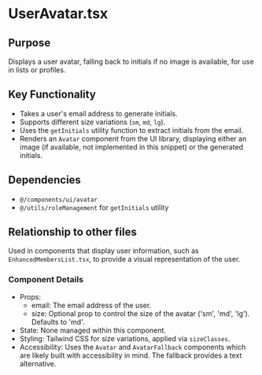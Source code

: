 # UserAvatar.tsx

## Purpose
Displays a user avatar, falling back to initials if no image is available, for use in lists or profiles.

## Key Functionality
- Takes a user's email address to generate initials.
- Supports different size variations (`sm`, `md`, `lg`).
- Uses the `getInitials` utility function to extract initials from the email.
- Renders an `Avatar` component from the UI library, displaying either an image (if available, not implemented in this snippet) or the generated initials.

## Dependencies
- `@/components/ui/avatar`
- `@/utils/roleManagement` for `getInitials` utility

## Relationship to other files
Used in components that display user information, such as `EnhancedMembersList.tsx`, to provide a visual representation of the user.

### Component Details
- Props:
  - email: The email address of the user.
  - size: Optional prop to control the size of the avatar ('sm', 'md', 'lg'). Defaults to 'md'.
- State: None managed within this component.
- Styling: Tailwind CSS for size variations, applied via `sizeClasses`.
- Accessibility: Uses the `Avatar` and `AvatarFallback` components which are likely built with accessibility in mind. The fallback provides a text alternative.